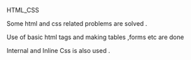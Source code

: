 HTML_CSS
 
 Some html and css related problems are solved .
 
 Use of basic html tags and making tables ,forms etc are done
 
 Internal and Inline Css is also used .
